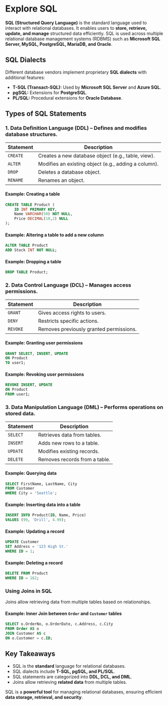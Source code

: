 # Explore SQL

**SQL (Structured Query Language)** is the standard language used to interact with relational databases. It enables users to **store, retrieve, update, and manage** structured data efficiently. SQL is used across multiple relational database management systems (RDBMS) such as **Microsoft SQL Server, MySQL, PostgreSQL, MariaDB, and Oracle**.

## **SQL Dialects**
Different database vendors implement proprietary **SQL dialects** with additional features:
- **T-SQL (Transact-SQL):** Used by **Microsoft SQL Server** and **Azure SQL**.
- **pgSQL:** Extensions for **PostgreSQL**.
- **PL/SQL:** Procedural extensions for **Oracle Database**.

## **Types of SQL Statements**
### **1. Data Definition Language (DDL)** – Defines and modifies database structures.
| Statement | Description |
|-----------|-------------|
| `CREATE` | Creates a new database object (e.g., table, view). |
| `ALTER`  | Modifies an existing object (e.g., adding a column). |
| `DROP`   | Deletes a database object. |
| `RENAME` | Renames an object. |

#### **Example:** Creating a table
```sql
CREATE TABLE Product (
    ID INT PRIMARY KEY,
    Name VARCHAR(50) NOT NULL,
    Price DECIMAL(10,2) NULL
);
```

#### **Example:** Altering a table to add a new column
```sql
ALTER TABLE Product
ADD Stock INT NOT NULL;
```

#### **Example:** Dropping a table
```sql
DROP TABLE Product;
```

### **2. Data Control Language (DCL)** – Manages access permissions.
| Statement | Description |
|-----------|-------------|
| `GRANT`  | Gives access rights to users. |
| `DENY`   | Restricts specific actions. |
| `REVOKE` | Removes previously granted permissions. |

#### **Example:** Granting user permissions
```sql
GRANT SELECT, INSERT, UPDATE
ON Product
TO user1;
```

#### **Example:** Revoking user permissions
```sql
REVOKE INSERT, UPDATE
ON Product
FROM user1;
```

### **3. Data Manipulation Language (DML)** – Performs operations on stored data.
| Statement | Description |
|-----------|-------------|
| `SELECT`  | Retrieves data from tables. |
| `INSERT`  | Adds new rows to a table. |
| `UPDATE`  | Modifies existing records. |
| `DELETE`  | Removes records from a table. |

#### **Example:** Querying data
```sql
SELECT FirstName, LastName, City
FROM Customer
WHERE City = 'Seattle';
```

#### **Example:** Inserting data into a table
```sql
INSERT INTO Product(ID, Name, Price)
VALUES (99, 'Drill', 4.99);
```

#### **Example:** Updating a record
```sql
UPDATE Customer
SET Address = '123 High St.'
WHERE ID = 1;
```

#### **Example:** Deleting a record
```sql
DELETE FROM Product
WHERE ID = 162;
```

### **Using Joins in SQL**
Joins allow retrieving data from multiple tables based on relationships.
#### **Example:** Inner Join between `Order` and `Customer` tables
```sql
SELECT o.OrderNo, o.OrderDate, c.Address, c.City
FROM Order AS o
JOIN Customer AS c
ON o.Customer = c.ID;
```

## **Key Takeaways**
- SQL is the **standard** language for relational databases.
- SQL dialects include **T-SQL, pgSQL, and PL/SQL**.
- SQL statements are categorized into **DDL, DCL, and DML**.
- Joins allow retrieving **related data** from multiple tables.

SQL is a **powerful tool** for managing relational databases, ensuring efficient **data storage, retrieval, and security**.